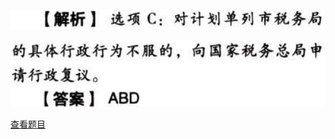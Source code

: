 ![](4e4e2c8b8f1b35cfb83731c23a12ed1f.png)

![](50bcf923fe424c36ebe1423c6873caa9.png)

[查看题目](../税务行政法制.本章真题.md#14-题目)

